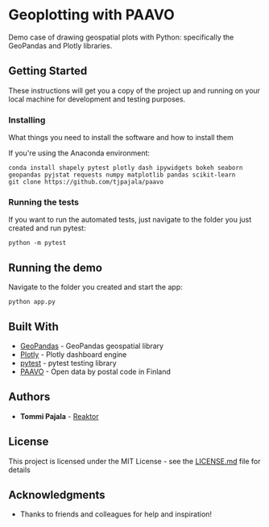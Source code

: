 # Geoplotting with PAAVO

Demo case of drawing geospatial plots with Python: specifically the GeoPandas and Plotly libraries.

## Getting Started

These instructions will get you a copy of the project up and running on your local machine for development and testing purposes.

### Installing

What things you need to install the software and how to install them

If you're using the Anaconda environment:
```
conda install shapely pytest plotly dash ipywidgets bokeh seaborn geopandas pyjstat requests numpy matplotlib pandas scikit-learn
git clone https://github.com/tjpajala/paavo
```

### Running the tests

If you want to run the automated tests, just navigate to the folder you just created and run pytest:
```
python -m pytest
```

## Running the demo
Navigate to the folder you created and start the app:
```
python app.py
```

## Built With

* [GeoPandas](http://geopandas.org/) - GeoPandas geospatial library
* [Plotly](https://plot.ly/products/dash/) - Plotly dashboard engine
* [pytest](https://docs.pytest.org/en/latest/contents.html) - pytest testing library
* [PAAVO](https://www.stat.fi/tup/paavo/index_en.html) - Open data by postal code in Finland


## Authors

* **Tommi Pajala** - [Reaktor](https://www.reaktor.com/)

## License

This project is licensed under the MIT License - see the [LICENSE.md](LICENSE.md) file for details

## Acknowledgments

* Thanks to friends and colleagues for help and inspiration!